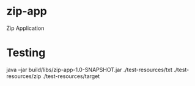# zip-app
Zip Application


# Testing

java –jar build/libs/zip-app-1.0-SNAPSHOT.jar ./test-resources/txt ./test-resources/zip ./test-resources/target
